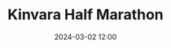 ---
title: Kinvara Half Marathon
location: Kinvara, Co. Galway
date: 2024-03-02 12:00
latitude: 53.139098
longitude: -8.936288

results:
  - place: 2
    name: Ciara Broderick Farrell
    time: 1.29.23
    category: FS
    note: Personal Best🥈
---